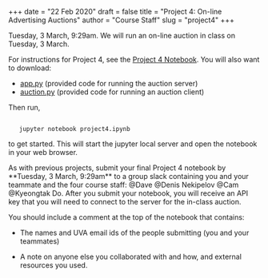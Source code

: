 +++
date = "22 Feb 2020"
draft = false
title = "Project 4: On-line Advertising Auctions"
author = "Course Staff"
slug = "project4"
+++

   <div class="due">
Tuesday, 3 March, 9:29am. We will run an on-line auction in class on Tuesday, 3 March. 
   </div>

For instructions for Project 4, see the 
<a href="https://github.com/uvammm/uvammm.github.io/raw/master/projects/project4/project4.ipynb">Project 4 Notebook</a>. You will also want to download:
<ul>
<li> <a href="https://github.com/uvammm/uvammm.github.io/raw/master/projects/project4/app.py">app.py</a> (provided code for running the auction server)
<li> <a href="https://github.com/uvammm/uvammm.github.io/raw/master/projects/project4/auction.py">auction.py</a> (provided code for running an auction client)
</ul>

Then run,

<pre><code>   
   jupyter notebook project4.ipynb
</code></pre>

to get started. This will start the jupyter local server and open the
notebook in your web browser. 


   <div class="yellownote">
As with previous projects, submit your final Project 4 notebook by **Tuesday, 3 March, 9:29am** to a group slack containing you and your teammate and the four course staff: @Dave @Denis Nekipelov @Cam @Kyeongtak Do. After you submit your notebook, you will receive an API key that you will need to connect to the server for the in-class auction.

You should include a comment at the top of the notebook that contains:

- The names and UVA email ids of the people submitting (you and your teammates)
- A note on anyone else you collaborated with and how, and external resources you used.

   </div>
